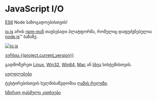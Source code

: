 # JavaScript I/O

[ES6](es6.html) Node საზოგადოებისთვის!

[io.js](https://github.com/iojs/io.js) არის [npm-თან](https://www.npmjs.org/) თავსებადი პლატფორმა, რომელიც დაფუძვნებულია [node.js](https://nodejs.org/)&#8482; ბაზაზე.

[![io.js](../images/1.0.0.png)](https://iojs.org/dist/v{{project.current_version}}/)

[ვერსია {{project.current_version}}](https://iojs.org/dist/v{{project.current_version}}/)

გადმოწერეთ
[Linux](https://iojs.org/dist/v{{project.current_version}}/iojs-v{{project.current_version}}-linux-x64.tar.xz),
[Win32](https://iojs.org/dist/v{{project.current_version}}/iojs-v{{project.current_version}}-x86.msi),
[Win64](https://iojs.org/dist/v{{project.current_version}}/iojs-v{{project.current_version}}-x64.msi),
[Mac](https://iojs.org/dist/v{{project.current_version}}/iojs-v{{project.current_version}}.pkg) ან
[სხვა](https://iojs.org/dist/v{{project.current_version}}/) სისტემისთვის.


[ცვლილებები](https://github.com/iojs/io.js/blob/v1.x/CHANGELOG.md)

ტესტირებისთვის ხელმისაწვდომია [ღამის რელიზი](https://iojs.org/download/nightly/).

[ხშირად დასმული კითხვები](faq.html)
